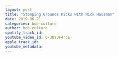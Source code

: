 ```yaml
---
layout: post
title: "Stomping Grounds Picks with Nick Hausman"
date: 2019-06-21
categories: bob-culture
author: bob-culture
spotify_track_id: 
youtube_video_id: 6-3UYOF4rcE
apple_track_id: 
youtube_metadata: 
---
```

